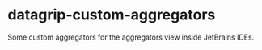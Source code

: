 # datagrip-custom-aggregators
Some custom aggregators for the aggregators view inside JetBrains IDEs.
